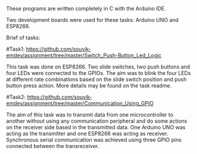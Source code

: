 These programs are written completely in C with the Arduino IDE.

Two development boards were used for these tasks: Arduino UNO and ESP8266.

Brief of tasks:

#Task1:
https://github.com/souvik-emdev/assignment/tree/master/Switch_Push-Button_Led_Logic

This task was done on ESP8266. Two slide switches, two push buttons and four LEDs were connected to the GPIOs. The aim was to blink the four LEDs at different rate combinations based on the slide switch position and push button press action.
More details may be found on the task readme.

#Task2:
https://github.com/souvik-emdev/assignment/tree/master/Communication_Using_GPIO

The aim of this task was to transmit data from one microcontroller to another without using any communication peripheral and do some actions on the receiver side based in the transmitted data.
One Arduino UNO was acting as the transmitter and one ESP8266 was acting as receiver.
Synchronous serial communication was achieved using three GPIO pins connected between the transreceiver.